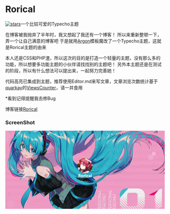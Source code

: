 # Rorical
 [![stars](https://flat.badgen.net/github/stars/Liupaperbox/Rorical?icon=github)](https://github.com/Liupaperbox/Rorical)一个比较可爱的Typecho主题

 在博客被我抛弃了半年时，我又想起了我还有一个博客！
 所以来重新整顿一下，弄一个让自己满意的博客吧
 于是就用[Argon](https://demos.creative-tim.com/argon-design-system/)模板魔改了一个Typecho主题，这就是Rorical主题的由来

 本人还是CSS和PHP渣，所以这次的目的是打造一个轻量的主题，没有那么多的功能，所以想要多功能主题的小伙伴请找找别的主题吧！
 另外本主题还是在测试的阶段，所以有什么想法可以提出来，一起努力完善她！

代码高亮已集成到主题，推荐使用Editor.md来写文章，文章浏览次数统计基于[quarkay](https://www.quarkay.com/)的[ViewsCounter](https://github.com/Quarkay/Typecho-ViewsCounter)，请一并食用

*看到记得提醒我去修Bug

博客链接[Rorical](https://blog.boxpaper.club/)

### ScreenShot
![ScreenShot](screenshot.png)
